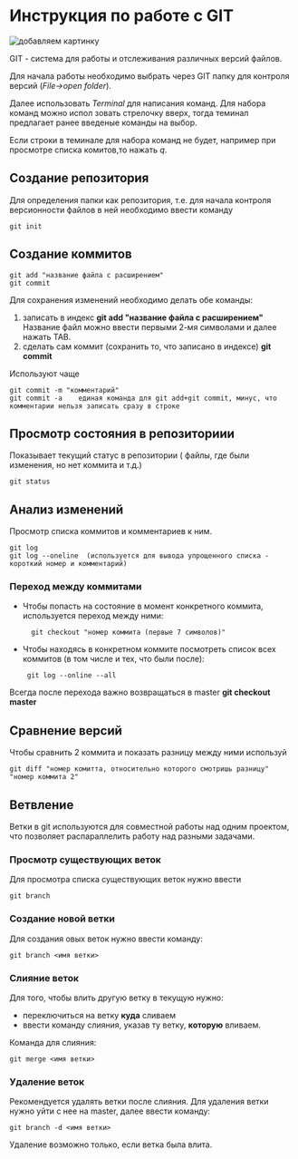 # Инструкция по работе с GIT 

![добавляем картинку](git_logo.png)

 GIT - система для работы и отслеживания различных версий файлов.

 Для начала работы необходимо выбрать через GIT папку для контроля версий (_File->open folder_).
 
 Далее использовать _Terminal_ для написания команд.
 Для набора команд можно испол зовать стрелочку вверх, тогда теминал предлагает ранее введеные команды на выбор.

 Если строки в теминале для набора команд не будет, например при просмотре списка комитов,то нажать _q_.
 


## Создание репозитория
Для определения папки как репозитория, т.е. для начала контроля версионности файлов в ней необходимо ввести команду

    git init

## Создание коммитов

    git add "название файла с расширением"
    git commit

Для сохранения изменений необходимо делать обе команды:

1. записать в индекс **git add "название файла с расширением"** 
Название файл можно ввести первыми 2-мя символами и далее нажать TAB.
2. сделать сам коммит (сохранить то, что записано в индексе) **git commit**

Используют чаще

    git commit -m "комментарий"
    git commit -a    единая команда для git add+git commit, минус, что комментарии нельзя записать сразу в строке

## Просмотр состояния в репозиториии

Показывает текущий статус в репозитории ( файлы, где были изменения, но нет коммита и т.д.)

    git status

## Анализ изменений

Просмотр списка коммитов и комментариев к ним.

    git log
    git log --oneline  (используется для вывода упрощенного списка - короткий номер и комментарий)

### Переход между коммитами

* Чтобы попасть на состояние в момент конкретного коммита, используется переход между ними:

        git checkout "номер коммита (первые 7 символов)"
 
 * Чтобы находясь в конкретном коммите посмотреть список всех коммитов (в том числе и тех, что были после):

        git log --online --all

Всегда после перехода важно возвращаться в master **git checkout master**

## Сравнение версий

Чтобы сравнить 2 коммита и показать разницу между ними используй

    git diff "номер комитта, относительно которого смотришь разницу" "номер коммита 2"

## Ветвление

Ветки в git  используются для совместной работы над одним проектом, что позволяет распараллелить работу над разными задачами.

### Просмотр существующих веток

Для просмотра списка существующих веток нужно ввести

    git branch
    
### Создание новой ветки

Для создания овых веток нужно ввести команду:

    git branch <имя ветки>

### Слияние веток

Для того, чтобы влить другую ветку в текущую нужно:
- переключиться на ветку **куда** сливаем
- ввести команду слияния, указав ту ветку, **которую** вливаем.

Команда для слияния:

    git merge <имя ветки>

### Удаление веток 
Рекомендуется удалять ветки после слияния.
Для удаления ветки нужно уйти с нее на master, далее ввести команду:

    git branch -d <имя ветки>

Удаление возможно только, если ветка была влита.
